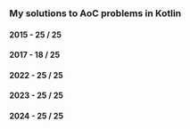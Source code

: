 ### My solutions to AoC problems in Kotlin


#### 2015 - 25 / 25
#### 2017 - 18 / 25
#### 2022 - 25 / 25
#### 2023 - 25 / 25
#### 2024 - 25 / 25

